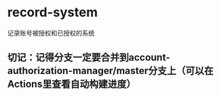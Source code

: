 # record-system
记录账号被授权和已授权的系统
## 切记：记得分支一定要合并到account-authorization-manager/master分支上（可以在Actions里查看自动构建进度）
